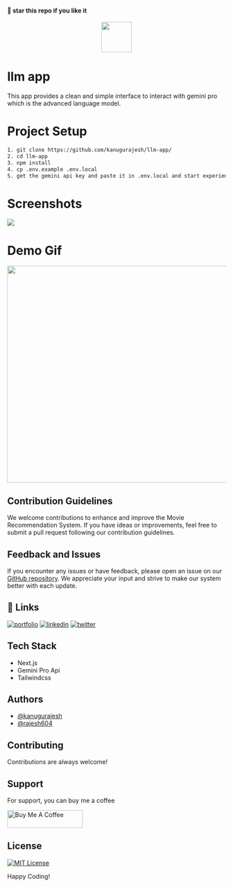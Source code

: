 #### 🌟 star this repo if you like it

<div align="center">
  <img src="https://github.com/kanugurajesh/llm-app/assets/120458029/74c20db8-add9-42a7-80df-05ba6795b19b" alt="" width=70 height=70>
</div>

# llm app
This app provides a clean and simple interface to interact with gemini pro which is the advanced language model.

# Project Setup

```bash
1. git clone https://github.com/kanugurajesh/llm-app/
2. cd llm-app
3. npm install
4. cp .env.example .env.local
5. get the gemini api key and paste it in .env.local and start experiencing the app
```
# Screenshots
<img src="https://github.com/kanugurajesh/llm-app/assets/120458029/0ecad117-14b2-49ec-961b-d4952c61559a">

# Demo Gif
<img src="https://github.com/kanugurajesh/llm-app/assets/120458029/6c273bf9-9fd5-4405-89ff-9ff071418c0d" width=1050 height=500 >

## Contribution Guidelines

We welcome contributions to enhance and improve the Movie Recommendation System. If you have ideas or improvements, feel free to submit a pull request following our contribution guidelines.

## Feedback and Issues

If you encounter any issues or have feedback, please open an issue on our [GitHub repository](https://github.com/kanugurajesh/Movie-Recommendation-System/issues). We appreciate your input and strive to make our system better with each update.

## 🔗 Links
[![portfolio](https://img.shields.io/badge/my_portfolio-000?style=for-the-badge&logo=ko-fi&logoColor=white)](https://rajeshportfolio.me/)
[![linkedin](https://img.shields.io/badge/linkedin-0A66C2?style=for-the-badge&logo=linkedin&logoColor=white)](https://www.linkedin.com/in/rajesh-kanugu-aba8a3254/)
[![twitter](https://img.shields.io/badge/twitter-1DA1F2?style=for-the-badge&logo=twitter&logoColor=white)](https://twitter.com/exploringengin1)

## Tech Stack

- Next.js
- Gemini Pro Api
- Tailwindcss

## Authors

- [@kanugurajesh](https://www.github.com/kanugurajesh)
- [@rajesh604](https://www.github.com/rajesh604)

## Contributing

Contributions are always welcome!

## Support

For support, you can buy me a coffee

<a href="https://www.buymeacoffee.com/kanugurajen" target="_blank"><img src="https://cdn.buymeacoffee.com/buttons/default-orange.png" alt="Buy Me A Coffee" height="41" width="174"></a>

## License
[![MIT License](https://img.shields.io/badge/License-MIT-green.svg)]()

Happy Coding!
